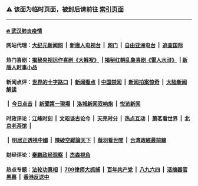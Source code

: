 ### ⚠️ 该面为临时页面，被封后请前往 [索引页面](../link4.md)

---

#### [🔥 武汉肺炎疫情](http://142.93.21.39:10000/videos/corona/)

#### 网站代理：[大纪元新闻网](http://142.93.21.39:10080/gb/) &nbsp;|&nbsp; [新唐人电视台](http://142.93.21.39:8808/gb/) &nbsp;|&nbsp; [网门](http://142.93.21.39:11000/) &nbsp;|&nbsp; [自由亚洲电台](http://142.93.21.39:9800/mandarin/) &nbsp;|&nbsp; [追查国际](http://142.93.21.39:10010/)

#### 热门喜剧：[揭秘央视运作喜剧《大裤衩》](http://142.93.21.39:10000/videos/res/big-shorts/) &nbsp;|&nbsp;[揭秘红朝乱象喜剧《雷人水浒》](http://142.93.21.39:10000/videos/res/OutlawsOfMarsh/) &nbsp;|&nbsp;[新唐人时事小品](http://142.93.21.39:10000/videos/res/comedy/)

#### 新闻点评：[世界的十字路口](http://142.93.21.39/tanghao/) &nbsp;|&nbsp; [新闻看点](http://142.93.21.39/news-insight/) &nbsp;|&nbsp;[中国禁闻](http://142.93.21.39/ntdtv-news/) &nbsp;|&nbsp; [新闻拍案惊奇](http://142.93.21.39/dayu/) &nbsp;|&nbsp; [大陆新闻解读](http://142.93.21.39/ntdtv-comedy/)
####   &nbsp;|&nbsp;  [今日点击](http://142.93.21.39/news-click/)  &nbsp;|&nbsp; [新聞第一現場](http://142.93.21.39/primary-scene/) &nbsp;|&nbsp; [洛城新闻双响炮](http://142.93.21.39/la-news/) &nbsp;|&nbsp; [悦览新闻](http://142.93.21.39/dingyue/)

#### 时政评论：[江峰时刻](http://142.93.21.39/today-in-history/) &nbsp;|&nbsp; [文昭谈古论今](http://142.93.21.39/wenzhao/) &nbsp;|&nbsp; [天亮时分](http://142.93.21.39/tianliang/) &nbsp;|&nbsp; [热点互动](http://142.93.21.39/ntdtv-rdhd/) &nbsp;|&nbsp; [萧茗看世界](http://142.93.21.39/simonegao/) &nbsp;|&nbsp; [北京老茶馆](http://142.93.21.39/teahouse/)  &nbsp;|&nbsp;  
####   &nbsp;|&nbsp;  [明居正透視中國](http://142.93.21.39/decoding-china/)  &nbsp;|&nbsp; [陳破空縱論天下](http://142.93.21.39/pokong/)  &nbsp;|&nbsp; [薇羽看世間](http://142.93.21.39/weiyu/)  &nbsp;|&nbsp; [台湾政經最前線](http://142.93.21.39/taiwan/)   

#### 财经评论：[秦鹏政经观察](http://142.93.21.39/qinpeng/) &nbsp;|&nbsp; [杰森視角 ](http://142.93.21.39/jason/)

#### 热点专题：[法轮功真相](http://142.93.21.39:10000/videos/truth.html) &nbsp;|&nbsp; [709律师大抓捕](http://142.93.21.39:10000/videos/709/) &nbsp;|&nbsp; [百年共产党](http://142.93.21.39:10000/videos/ccp.html) &nbsp;|&nbsp; [八九六四](http://142.93.21.39:10000/videos/88/)  &nbsp;|&nbsp; [活摘器官黑幕](http://142.93.21.39:10000/videos/res/Organs/)  &nbsp;|&nbsp; [香港反送中](http://142.93.21.39:10000/videos/res/hk/) 

<img src='http://gfw-breaker.win/link4.md' width='0px' height='0px'/>

